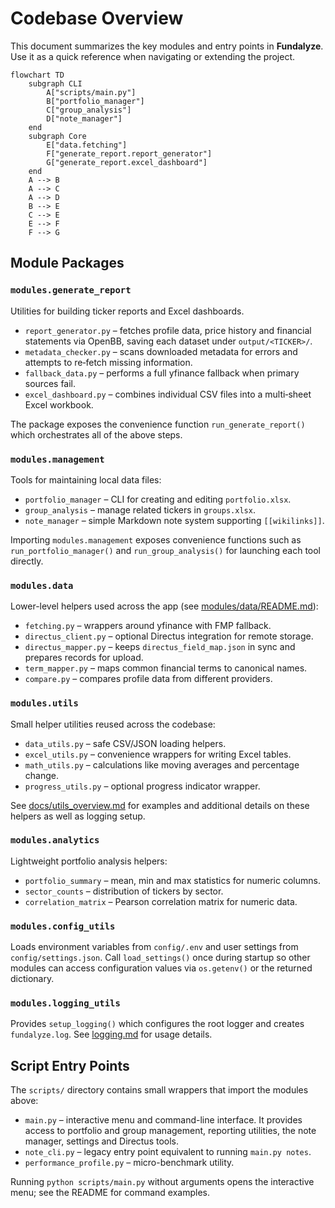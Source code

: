 # Codebase Overview

This document summarizes the key modules and entry points in **Fundalyze**. Use it as a quick reference when navigating or extending the project.

```mermaid
flowchart TD
    subgraph CLI
        A["scripts/main.py"]
        B["portfolio_manager"]
        C["group_analysis"]
        D["note_manager"]
    end
    subgraph Core
        E["data.fetching"]
        F["generate_report.report_generator"]
        G["generate_report.excel_dashboard"]
    end
    A --> B
    A --> C
    A --> D
    B --> E
    C --> E
    E --> F
    F --> G
```

## Module Packages

### `modules.generate_report`
Utilities for building ticker reports and Excel dashboards.
- `report_generator.py` – fetches profile data, price history and financial statements via OpenBB, saving each dataset under `output/<TICKER>/`.
- `metadata_checker.py` – scans downloaded metadata for errors and attempts to re‑fetch missing information.
- `fallback_data.py` – performs a full yfinance fallback when primary sources fail.
- `excel_dashboard.py` – combines individual CSV files into a multi‑sheet Excel workbook.

The package exposes the convenience function `run_generate_report()` which orchestrates all of the above steps.

### `modules.management`
Tools for maintaining local data files:
- `portfolio_manager` – CLI for creating and editing `portfolio.xlsx`.
- `group_analysis` – manage related tickers in `groups.xlsx`.
- `note_manager` – simple Markdown note system supporting `[[wikilinks]]`.

Importing `modules.management` exposes convenience functions such as
`run_portfolio_manager()` and `run_group_analysis()` for launching each tool
directly.

### `modules.data`
Lower-level helpers used across the app (see [modules/data/README.md](../modules/data/README.md)):
- `fetching.py` – wrappers around yfinance with FMP fallback.
- `directus_client.py` – optional Directus integration for remote storage.
- `directus_mapper.py` – keeps `directus_field_map.json` in sync and prepares records for upload.
- `term_mapper.py` – maps common financial terms to canonical names.
- `compare.py` – compares profile data from different providers.


### `modules.utils`
Small helper utilities reused across the codebase:
- `data_utils.py` – safe CSV/JSON loading helpers.
- `excel_utils.py` – convenience wrappers for writing Excel tables.
- `math_utils.py` – calculations like moving averages and percentage change.
- `progress_utils.py` – optional progress indicator wrapper.

See [docs/utils_overview.md](utils_overview.md) for examples and additional
details on these helpers as well as logging setup.

### `modules.analytics`
Lightweight portfolio analysis helpers:
- `portfolio_summary` – mean, min and max statistics for numeric columns.
- `sector_counts` – distribution of tickers by sector.
- `correlation_matrix` – Pearson correlation matrix for numeric data.

### `modules.config_utils`
Loads environment variables from `config/.env` and user settings from `config/settings.json`. Call `load_settings()` once during startup so other modules can access configuration values via `os.getenv()` or the returned dictionary.

### `modules.logging_utils`
Provides `setup_logging()` which configures the root logger and creates
`fundalyze.log`. See [logging.md](logging.md) for usage details.

## Script Entry Points

The `scripts/` directory contains small wrappers that import the modules above:
- `main.py` – interactive menu and command-line interface. It provides access to portfolio and group management, reporting utilities, the note manager, settings and Directus tools.
- `note_cli.py` – legacy entry point equivalent to running `main.py notes`.
- `performance_profile.py` – micro-benchmark utility.

Running `python scripts/main.py` without arguments opens the interactive menu; see the README for command examples.
